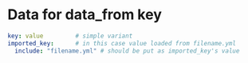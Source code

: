 # Data for data\_from key

```yaml
key: value         # simple variant
imported_key:      # in this case value loaded from filename.yml
  include: "filename.yml" # should be put as imported_key's value
```
